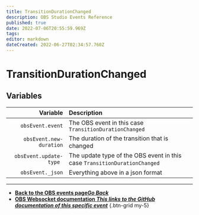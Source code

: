 ```yaml
---
title: TransitionDurationChanged
description: OBS Studio Events Reference
published: true
date: 2022-07-06T20:55:59.969Z
tags:
editor: markdown
dateCreated: 2022-06-27T02:34:57.760Z
---
```


# TransitionDurationChanged

## Variables

| Variable | Description |
|---------:|:------------|
| `obsEvent.event` | The OBS event in this case `TransitionDurationChanged`
| `obsEvent.new-duration` | The duration of the transition that is changed
| `obsEvent.update-type	` | The update type of the OBS event in this case `TransitionDurationChanged`
| `obsEvent._json` | Everything above in a json format
---

- [<i class="mdi mdi-chevron-left"></i>**Back to the OBS events page*Go Back***](/en/Broadcasters/OBS/Events)
- [<i class="mdi mdi-github"></i> **OBS Websocket documentation *This links to the GitHub documentation of this specific event***](https://github.com/obsproject/obs-websocket/blob/4.x-current/docs/generated/protocol.md#transitiondurationchanged)
{.btn-grid my-5}
